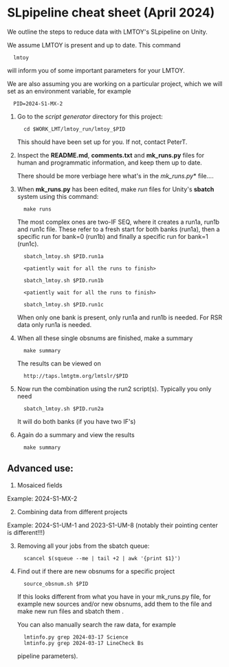 # SLpipeline cheat sheet (April 2024)

We outline the steps to reduce data with LMTOY's SLpipeline on Unity.

We assume LMTOY is present and up to date.   This command

      lmtoy

will inform you of some important parameters for your LMTOY.

We are also assuming you are working on a particular project, which
we will set as an environment variable, for example

      PID=2024-S1-MX-2

1. Go to the *script generator* directory for this project:

         cd $WORK_LMT/lmtoy_run/lmtoy_$PID

   This should have been set up for you. If not, contact PeterT.


2. Inspect the **README.md**, **comments.txt** and **mk_runs.py** files for human and programmatic
   information, and keep them up to date.

   There should be more verbiage here what's in the *mk_runs.py** file....


3. When **mk_runs.py** has been edited, make *run* files for Unity's **sbatch** system
   using this command:

         make runs

   The most complex ones are two-IF SEQ, where it creates a run1a, run1b and run1c file.
   These refer to a fresh start for both banks (run1a), then a specific run for bank=0 (run1b)
   and finally a specific run for bank=1 (run1c).

         sbatch_lmtoy.sh $PID.run1a
	 
         <patiently wait for all the runs to finish>
      
         sbatch_lmtoy.sh $PID.run1b

         <patiently wait for all the runs to finish>
      
         sbatch_lmtoy.sh $PID.run1c

   When only one bank is present, only run1a and run1b is needed. For RSR data only run1a is needed.

4. When all these single obsnums are finished, make a summary

         make summary

   The results can be viewed on

         http://taps.lmtgtm.org/lmtslr/$PID

5. Now run the combination using the run2 script(s). Typically you only need

         
         sbatch_lmtoy.sh $PID.run2a

   It will do both banks (if you have two IF's)

6. Again do a summary and view the results

         make summary

## Advanced use:

1. Mosaiced fields

Example:  2024-S1-MX-2

2. Combining data from different projects

Example: 2024-S1-UM-1 and 2023-S1-UM-8  (notably their pointing center is different!!!)


3. Removing all your jobs from the sbatch queue:

         scancel $(squeue --me | tail +2 | awk '{print $1}')

4. Find out if there are new obsnums for a specific project

         source_obsnum.sh $PID

    If this looks different from what you have in your mk_runs.py file,
    for example new sources and/or new obsnums, add them to the file
    and make new run files and sbatch them .

    You can also manually search the raw data, for example

         lmtinfo.py grep 2024-03-17 Science 
         lmtinfo.py grep 2024-03-17 LineCheck Bs


   pipeline parameters).  




